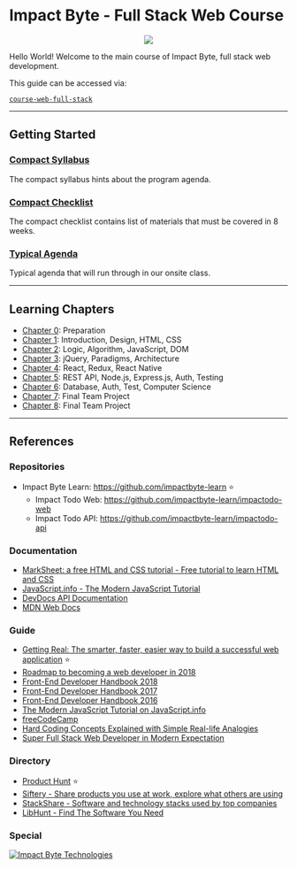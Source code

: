# Impact Byte - Full Stack Web Course

<p style="text-align:center;">
  <img src="assets/impactbyte-logo.png">
</p>

Hello World! Welcome to the main course of Impact Byte, full stack web development.

This guide can be accessed via:

[`course-web-full-stack`](https://gitlab.com/impactbyte/learn/course-web-full-stack)

---

## Getting Started

### [Compact Syllabus](./syllabus/README.md)

The compact syllabus hints about the program agenda.

### [Compact Checklist](./checklist/README.md)

The compact checklist contains list of materials that must be covered in 8 weeks.

### [Typical Agenda](./agenda/README.md)

Typical agenda that will run through in our onsite class.

---

## Learning Chapters

- [Chapter 0](chapter-0/README.md): Preparation
- [Chapter 1](chapter-1/README.md): Introduction, Design, HTML, CSS
- [Chapter 2](chapter-2/README.md): Logic, Algorithm, JavaScript, DOM
- [Chapter 3](chapter-3/README.md): jQuery, Paradigms, Architecture
- [Chapter 4](chapter-4/README.md): React, Redux, React Native
- [Chapter 5](chapter-5/README.md): REST API, Node.js, Express.js, Auth, Testing
- [Chapter 6](chapter-6/README.md): Database, Auth, Test, Computer Science
- [Chapter 7](chapter-7/README.md): Final Team Project
- [Chapter 8](chapter-8/README.md): Final Team Project

---

## References

### Repositories

- Impact Byte Learn: https://github.com/impactbyte-learn :star:
  - Impact Todo Web: https://github.com/impactbyte-learn/impactodo-web
  - Impact Todo API: https://github.com/impactbyte-learn/impactodo-api

### Documentation

- [MarkSheet: a free HTML and CSS tutorial - Free tutorial to learn HTML and CSS](https://marksheet.io)
- [JavaScript.info - The Modern JavaScript Tutorial](https://javascript.info)
- [DevDocs API Documentation](https://devdocs.io)
- [MDN Web Docs](https://developer.mozilla.org)

### Guide

- [Getting Real: The smarter, faster, easier way to build a successful web application](https://basecamp.com/books/getting-real) :star:
- [Roadmap to becoming a web developer in 2018](https://github.com/kamranahmedse/developer-roadmap)
- [Front-End Developer Handbook 2018](https://frontendmasters.com/books/front-end-handbook/2018)
- [Front-End Developer Handbook 2017](https://frontendmasters.com/books/front-end-handbook/2017)
- [Front-End Developer Handbook 2016](https://www.frontendhandbook.com)
- [The Modern JavaScript Tutorial on JavaScript.info](https://javascript.info)
- [freeCodeCamp](https://www.freecodecamp.org)
- [Hard Coding Concepts Explained with Simple Real-life Analogies](https://medium.freecodecamp.org/hard-coding-concepts-explained-with-simple-real-life-analogies-280635e98e37)
- [Super Full Stack Web Developer in Modern Expectation](https://mhaidarhanif.com/expectation)

### Directory

- [Product Hunt](http://producthunt.com) :star:
- [Siftery - Share products you use at work, explore what others are using](https://siftery.com)
- [StackShare - Software and technology stacks used by top companies](https://stackshare.io)
- [LibHunt - Find The Software You Need](https://www.libhunt.com)

### Special

[![Impact Byte Technologies](./assets/impactbyte-technologies.png)](https://www.figma.com/file/VKc6cojaHlOoYBErXSNj8aQs/Impact-Byte-Platform?node-id=184%3A0)
